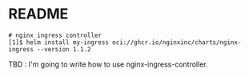 # README
```
# nginx ingress controller
[1]$ helm install my-ingress oci://ghcr.io/nginxinc/charts/nginx-ingress --version 1.1.2
```

TBD : I'm going to write how to use nginx-ingress-controller.

